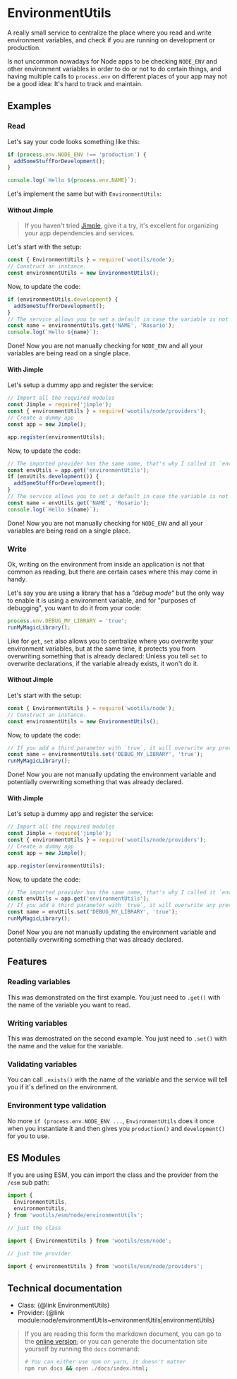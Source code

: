 # EnvironmentUtils

A really small service to centralize the place where you read and write environment variables, and check if you are running on development or production.

Is not uncommon nowadays for Node apps to be checking `NODE_ENV` and other environment variables in order to do or not to do certain things, and having multiple calls to `process.env` on different places of your app may not be a good idea: It's hard to track and maintain.

## Examples

### Read

Let's say your code looks something like this:

```js
if (process.env.NODE_ENV !== 'production') {
  addSomeStuffForDevelopment();
}

console.log(`Hello ${process.env.NAME}`);
```

Let's implement the same but with `EnvironmentUtils`:

#### Without Jimple

> If you haven't tried [Jimple](https://github.com/fjorgemota/jimple), give it a try, it's excellent for organizing your app dependencies and services.

Let's start with the setup:

```js
const { EnvironmentUtils } = require('wootils/node');
// Construct an instance.
const environmentUtils = new EnvironmentUtils();
```

Now, to update the code:

```js
if (environmentUtils.development) {
  addSomeStuffForDevelopment();
}
// The service allows you to set a default in case the variable is not defined.
const name = environmentUtils.get('NAME', 'Rosario');
console.log(`Hello ${name}`);
```

Done! Now you are not manually checking for `NODE_ENV` and all your variables are being read on a single place.

#### With Jimple

Let's setup a dummy app and register the service:

```js
// Import all the required modules
const Jimple = require('jimple');
const { environmentUtils } = require('wootils/node/providers');
// Create a dummy app
const app = new Jimple();

app.register(environmentUtils);
```
Now, to update the code:

```js
// The imported provider has the same name, that's why I called it `envUtils`.
const envUtils = app.get('environmentUtils');
if (envUtils.development()) {
  addSomeStuffForDevelopment();
}
// The service allows you to set a default in case the variable is not defined.
const name = envUtils.get('NAME', 'Rosario');
console.log(`Hello ${name}`);
```

Done! Now you are not manually checking for `NODE_ENV` and all your variables are being read on a single place.

### Write

Ok, writing on the environment from inside an application is not that common as reading, but there are certain cases where this may come in handy.

Let's say you are using a library that has a _"debug mode"_ but the only way to enable it is using a environment variable, and for "purposes of debugging", you want to do it from your code:

```js
process.env.DEBUG_MY_LIBRARY = 'true';
runMyMagicLibrary();
```

Like for `get`, `set` also allows you to centralize where you overwrite your environment variables, but at the same time, it protects you from overwriting something that is already declared: Unless you tell `set` to overwrite declarations, if the variable already exists, it won't do it.

#### Without Jimple

Let's start with the setup:

```js
const { EnvironmentUtils } = require('wootils/node');
// Construct an instance.
const environmentUtils = new EnvironmentUtils();
```

Now, to update the code:

```js
// If you add a third parameter with `true`, it will overwrite any previous declaration.
const name = environmentUtils.set('DEBUG_MY_LIBRARY', 'true');
runMyMagicLibrary();
```

Done! Now you are not manually updating the environment variable and potentially overwriting something that was already declared.

#### With Jimple

Let's setup a dummy app and register the service:

```js
// Import all the required modules
const Jimple = require('jimple');
const { environmentUtils } = require('wootils/node/providers');
// Create a dummy app
const app = new Jimple();

app.register(environmentUtils);
```
Now, to update the code:

```js
// The imported provider has the same name, that's why I called it `envUtils`.
const envUtils = app.get('environmentUtils');
// If you add a third parameter with `true`, it will overwrite any previous declaration.
const name = envUtils.set('DEBUG_MY_LIBRARY', 'true');
runMyMagicLibrary();
```

Done! Now you are not manually updating the environment variable and potentially overwriting something that was already declared.

## Features

### Reading variables

This was demonstrated on the first example. You just need to `.get()` with the name of the variable you want to read.

### Writing variables

This was demostrated on the second example. You just need to `.set()` with the name and the value for the variable.

### Validating variables

You can call `.exists()` with the name of the variable and the service will tell you if it's defined on the environment.

### Environment type validation

No more `if (process.env.NODE_ENV ...`, `EnvironmentUtils` does it once when you instantiate it and then gives you `production()` and `development()` for you to use.

## ES Modules

If you are using ESM, you can import the class and the provider from the `/esm` sub path:

```js
import {
  EnvironmentUtils,
  environmentUtils,
} from 'wootils/esm/node/environmentUtils';

// just the class

import { EnvironmentUtils } from 'wootils/esm/node';

// just the provider

import { environmentUtils } from 'wootils/esm/node/providers';
```

## Technical documentation

- Class: {@link EnvironmentUtils}
- Provider: {@link module:node/environmentUtils~environmentUtils|environmentUtils}

> If you are reading this form the markdown document, you can go to the [online version](https://homer0.github.io/wootils); or you can generate the documentation site yourself by running the `docs` command:
>
> ```bash
> # You can either use npm or yarn, it doesn't matter
> npm run docs && open ./docs/index.html;
> ```
